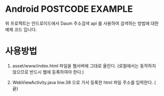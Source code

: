 # Android POSTCODE EXAMPLE
위 프로젝트는 안드로이드에서 Daum 주소검색 api 를 사용하여 검색하는 방법에 대한 예제 코드 입니다. 

# 사용방법
1. asset/www/index.html 파일을 웹서버에 그대로 올린다.
(로컬에서는 동작하지 않으므로 반드시 웹에 등록하여야 한다.)

2. WebViewActivity.java  line:38 으로 가서 등록한 html 파일 주소를 입력한다. ( 끝)
